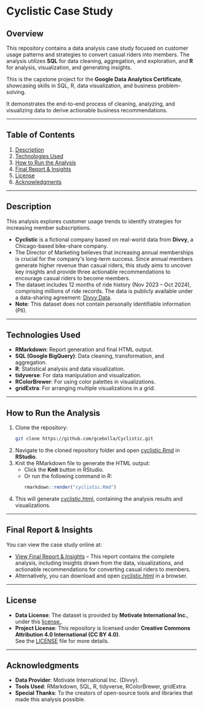 # **Cyclistic Case Study**

## **Overview**  
This repository contains a data analysis case study focused on customer usage patterns and strategies to convert casual riders into members. The analysis utilizes **SQL** for data cleaning, aggregation, and exploration, and **R** for analysis, visualization, and generating insights.  

This is the capstone project for the **Google Data Analytics Certificate**, showcasing skills in SQL, R, data visualization, and business problem-solving.

It demonstrates the end-to-end process of cleaning, analyzing, and visualizing data to derive actionable business recommendations.

---

## **Table of Contents**  
1. [Description](#description)  
2. [Technologies Used](#technologies-used)  
3. [How to Run the Analysis](#how-to-run-the-analysis)   
4. [Final Report & Insights](#final-report--insights)  
5. [License](#license)  
6. [Acknowledgments](#acknowledgments)  

---

## **Description**  
This analysis explores customer usage trends to identify strategies for increasing member subscriptions.  
- **Cyclistic** is a fictional company based on real-world data from **Divvy**, a Chicago-based bike-share company.  
- The Director of Marketing believes that increasing annual memberships is crucial for the company's long-term success. Since annual members generate higher revenue than casual riders, this study aims to uncover key insights and provide three actionable recommendations to encourage casual riders to become members.  
- The dataset includes 12 months of ride history (Nov 2023 – Oct 2024), comprising millions of ride records. The data is publicly available under a data-sharing agreement: [Divvy Data](https://divvy-tripdata.s3.amazonaws.com/index.html).
- **Note**: This dataset does not contain personally identifiable information (PII).  

---

## **Technologies Used** 
- **RMarkdown**: Report generation and final HTML output. 
- **SQL (Google BigQuery)**: Data cleaning, transformation, and aggregation.  
- **R**: Statistical analysis and data visualization.
- **tidyverse**: For data manipulation and visualization.
- **RColorBrewer**: For using color palettes in visualizations.
- **gridExtra**: For arranging multiple visualizations in a grid.

---

## **How to Run the Analysis**  
1. Clone the repository: 
   ```bash
   git clone https://github.com/gcebolla/Cyclistic.git
   ```
2. Navigate to the cloned repository folder and open [cyclistic.Rmd](https://github.com/gcebolla/Cyclistic/blob/main/cyclistic.Rmd) in **RStudio**.
3. Knit the RMarkdown file to generate the HTML output:  
   - Click the **Knit** button in RStudio.  
   - Or run the following command in R:  
     ```r
     rmarkdown::render("cyclistic.Rmd")
     ```
 4. This will generate [cyclistic.html](https://github.com/gcebolla/Cyclistic/blob/main/cyclistic.html), containing the analysis results and visualizations.

---

## **Final Report & Insights**
You can view the case study online at:  
- [View Final Report & Insights](https://gcebolla.github.io/Cyclistic/cyclistic.html) – This report contains the complete analysis, including insights drawn from the data, visualizations, and actionable recommendations for converting casual riders to members.
- Alternatively, you can download and open [cyclistic.html](https://github.com/gcebolla/Cyclistic/blob/main/cyclistic.html) in a browser.

---

## **License**  
- **Data License**: The dataset is provided by **Motivate International Inc.**, under this [license.](https://divvybikes.com/data-license-agreement).
- **Project License**: This repository is licensed under **Creative Commons Attribution 4.0 International (CC BY 4.0)**.  
See the [LICENSE](LICENSE) file for more details.  

---

## **Acknowledgments**  
- **Data Provider**: Motivate International Inc. (Divvy).  
- **Tools Used**: RMarkdown, SQL, R, tidyverse, RColorBrewer, gridExtra.  
- **Special Thanks**: To the creators of open-source tools and libraries that made this analysis possible.
